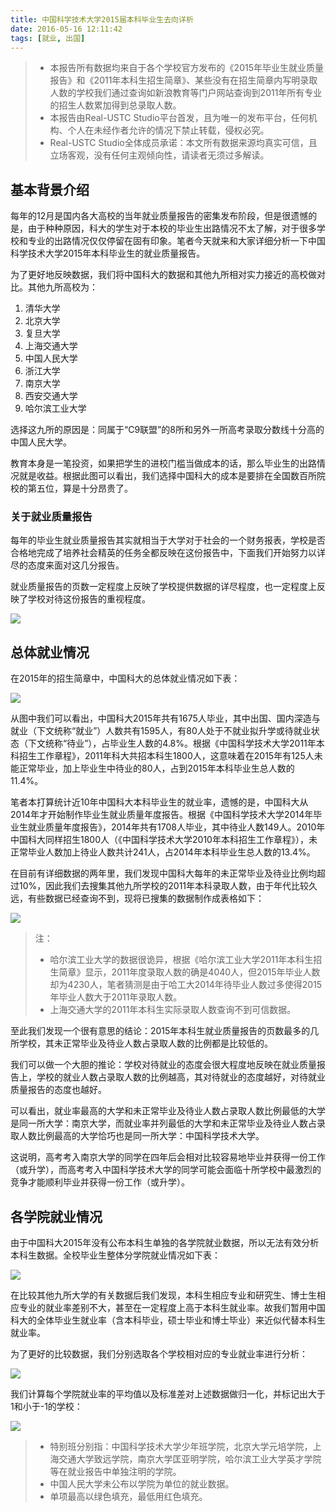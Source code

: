 ```yaml
---
title: 中国科学技术大学2015届本科毕业生去向详析
date: 2016-05-16 12:11:42
tags: [就业, 出国]
---
```

> + 本报告所有数据均来自于各个学校官方发布的《2015年毕业生就业质量报告》和《2011年本科生招生简章》、某些没有在招生简章内写明录取人数的学校我们通过查询如新浪教育等门户网站查询到2011年所有专业的招生人数累加得到总录取人数。
> + 本报告由Real-USTC Studio平台首发，且为唯一的发布平台，任何机构、个人在未经作者允许的情况下禁止转载，侵权必究。
> + Real-USTC Studio全体成员承诺：本文所有数据来源均真实可信，且立场客观，没有任何主观倾向性，请读者无须过多解读。

## 基本背景介绍
每年的12月是国内各大高校的当年就业质量报告的密集发布阶段，但是很遗憾的是，由于种种原因，科大的学生对于本校的毕业生出路情况不太了解，对于很多学校和专业的出路情况仅仅停留在固有印象。笔者今天就来和大家详细分析一下中国科学技术大学2015年本科毕业生的就业质量报告。

为了更好地反映数据，我们将中国科大的数据和其他九所相对实力接近的高校做对比。其他九所高校为：
1. 清华大学
1. 北京大学
3. 复旦大学
4. 上海交通大学
5. 中国人民大学
6. 浙江大学
7. 南京大学
8. 西安交通大学
9. 哈尔滨工业大学

选择这九所的原因是：同属于“C9联盟”的8所和另外一所高考录取分数线十分高的中国人民大学。

教育本身是一笔投资，如果把学生的进校门槛当做成本的话，那么毕业生的出路情况就是收益。根据此图可以看出，我们选择中国科大的成本是要排在全国数百所院校的第五位，算是十分昂贵了。

### 关于就业质量报告
每年的毕业生就业质量报告其实就相当于大学对于社会的一个财务报表，学校是否合格地完成了培养社会精英的任务全都反映在这份报告中，下面我们开始努力以详尽的态度来面对这几分报告。

就业质量报告的页数一定程度上反映了学校提供数据的详尽程度，也一定程度上反映了学校对待这份报告的重视程度。

![](/img/hehe.png)

## 总体就业情况
在2015年的招生简章中，中国科大的总体就业情况如下表：

![](/img/ustc-job.png)

从图中我们可以看出，中国科大2015年共有1675人毕业，其中出国、国内深造与就业（下文统称“就业”）人数共有1595人，有80人处于不就业拟升学或待就业状态（下文统称“待业”），占毕业生人数的4.8%。根据《中国科学技术大学2011年本科招生工作章程》，2011年科大共招本科生1800人，这意味着在2015年有125人未能正常毕业，加上毕业生中待业的80人，占到2015年本科毕业生总人数的11.4%。

笔者本打算统计近10年中国科大本科毕业生的就业率，遗憾的是，中国科大从2014年才开始制作毕业生就业质量年度报告。根据《中国科学技术大学2014年毕业生就业质量年度报告》，2014年共有1708人毕业，其中待业人数149人。2010年中国科大同样招生1800人（《中国科学技术大学2010年本科招生工作章程》），未正常毕业人数加上待业人数共计241人，占2014年本科毕业生总人数的13.4%。

在目前有详细数据的两年里，我们发现中国科大每年的未正常毕业及待业比例均超过10%，因此我们去搜集其他九所学校的2011年本科录取人数，由于年代比较久远，有些数据已经查询不到，现将已搜集的数据制作成表格如下：

![](/img/no-job.png)

> 注：
> + 哈尔滨工业大学的数据很诡异，根据《哈尔滨工业大学2011年本科生招生简章》显示，2011年度录取人数的确是4040人，但2015年毕业人数却为4230人，笔者猜测是由于哈工大2014年待毕业人数过多使得2015年毕业人数大于2011年录取人数。
> + 上海交通大学的2011年本科生实际录取人数查询不到可信数据。

至此我们发现一个很有意思的结论：2015年本科生就业质量报告的页数最多的几所学校，其未正常毕业及待业人数占录取人数的比例都是比较低的。

我们可以做一个大胆的推论：学校对待就业的态度会很大程度地反映在就业质量报告上，学校的就业人数占录取人数的比例越高，其对待就业的态度越好，对待就业质量报告的态度也越好。

可以看出，就业率最高的大学和未正常毕业及待业人数占录取人数比例最低的大学是同一所大学：南京大学，而就业率并列最低的大学和未正常毕业及待业人数占录取人数比例最高的大学恰巧也是同一所大学：中国科学技术大学。

这说明，高考考入南京大学的同学在四年后会相对比较容易地毕业并获得一份工作（或升学），而高考考入中国科学技术大学的同学可能会面临十所学校中最激烈的竞争才能顺利毕业并获得一份工作（或升学）。

## 各学院就业情况
由于中国科大2015年没有公布本科生单独的各学院就业数据，所以无法有效分析本科生数据。全校毕业生整体分学院就业情况如下表：

![](/img/schools.png)

在比较其他九所大学的有关数据后我们发现，本科生相应专业和研究生、博士生相应专业的就业率差别不大，甚至在一定程度上高于本科生就业率。故我们暂用中国科大的全体毕业生就业率（含本科毕业，硕士毕业和博士毕业）来近似代替本科生就业率。

为了更好的比较数据，我们分别选取各个学校相对应的专业就业率进行分析：

![](/img/lg.png)

我们计算每个学院就业率的平均值以及标准差对上述数据做归一化，并标记出大于1和小于-1的学校：

![](/img/mark.png)

> + 特别班分别指：中国科学技术大学少年班学院，北京大学元培学院，上海交通大学致远学院，南京大学匡亚明学院，哈尔滨工业大学英才学院等在就业报告中单独注明的学院。
> + 中国人民大学未公布以学院为单位的就业数据。
> + 单项最高以绿色填充，最低用红色填充。

